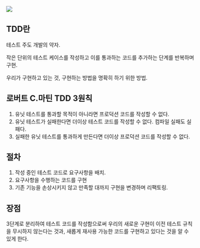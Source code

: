 ![](https://miro.medium.com/max/960/1*0nfVMXAmds8FX2B8GcaHIQ.gif)


## TDD란

테스트 주도 개발의 약자. 

작은 단위의 테스트 케이스를 작성하고 이를 통과하는 코드를 추가하는 단계를 반복하며 구현.

우리가 구현하고 있는 것, 구현하는 방법을 명확히 하기 위한 방법.

## 로버트 C.마틴 TDD 3원칙

1. 유닛 테스트를 통과할 목적이 아니라면 프로덕션 코드를 작성할 수 없다.
2. 유닛 테스트가 실패한다면 더이상 테스트 코드를 작성할 수 없다. 컴파일 실패도 실패다.
3. 실패한 유닛 테스트를 통과하게 만든다면 더이상 프로덕션 코드를 작성할 수 없다.


## 절차

1. 작성 중인 테스트 코드로 요구사항을 배치. 
2. 요구사항을 수행하는 코드를 구현
3. 기존 기능을 손상시키지 않고 만족할 대까지 구현을 변경하며 리팩토링.

## 장점
3단계로 분리하여 테스트 코드를 작성함으로써 우리의 새로운 구현이 이전 테스트 규칙을 무시하지 않는다는 것과, 새롭게 재사용 가능한 코드를 구현하고 있다는 것을 알 수 있게 한다.
